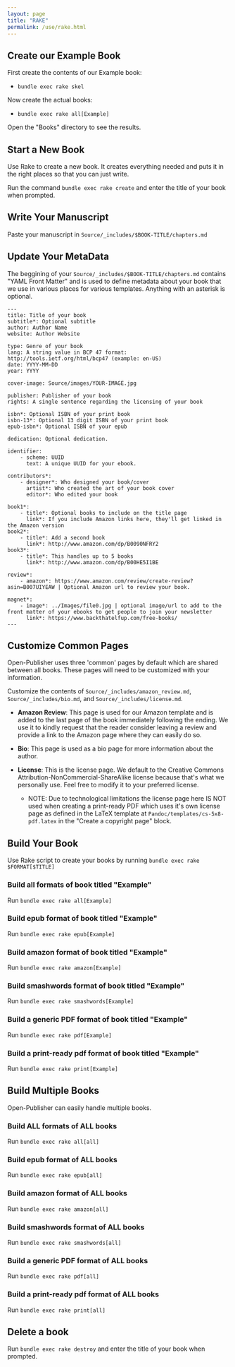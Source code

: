 ```yaml
---
layout: page
title: "RAKE"
permalink: /use/rake.html
---
```

## Create our Example Book
First create the contents of our Example book:
  - `bundle exec rake skel`
  
Now create the actual books:
  - `bundle exec rake all[Example]`
  
Open the "Books" directory to see the results.

## Start a New Book
Use Rake to create a new book. It creates everything needed and puts it in the right places so that you can just write.

Run the command `bundle exec rake create` and enter the title of your book when prompted.

## Write Your Manuscript
Paste your manuscript in `Source/_includes/$BOOK-TITLE/chapters.md`

## Update Your MetaData
The beggining of your `Source/_includes/$BOOK-TITLE/chapters.md` contains "YAML Front Matter" and is used to define metadata about your book that we use in various places for various templates. Anything with an asterisk is optional.

```
---
title: Title of your book
subtitle*: Optional subtitle
author: Author Name
website: Author Website

type: Genre of your book
lang: A string value in BCP 47 format: http://tools.ietf.org/html/bcp47 (example: en-US)
date: YYYY-MM-DD
year: YYYY

cover-image: Source/images/YOUR-IMAGE.jpg

publisher: Publisher of your book
rights: A single sentence regarding the licensing of your book

isbn*: Optional ISBN of your print book
isbn-13*: Optional 13 digit ISBN of your print book
epub-isbn*: Optional ISBN of your epub

dedication: Optional dedication.

identifier:
    - scheme: UUID
      text: A unique UUID for your ebook.
      
contributors*:
    - designer*: Who designed your book/cover
      artist*: Who created the art of your book cover
      editor*: Who edited your book

book1*: 
    - title*: Optional books to include on the title page
      link*: If you include Amazon links here, they'll get linked in the Amazon version
book2*:
    - title*: Add a second book
      link*: http://www.amazon.com/dp/B0090NFRY2
book3*:
    - title*: This handles up to 5 books
      link*: http://www.amazon.com/dp/B00HE5I1BE
    
review*:
    - amazon*: https://www.amazon.com/review/create-review?asin=B007UIYEAW | Optional Amazon url to review your book.
    
magnet*:
    - image*: ../Images/file0.jpg | optional image/url to add to the front matter of your ebooks to get people to join your newsletter
      link*: https://www.backthatelfup.com/free-books/
---
```

## Customize Common Pages
Open-Publisher uses three 'common' pages by default which are shared between all books. These pages will need to be customized with your information.

Customize the contents of `Source/_includes/amazon_review.md`, `Source/_includes/bio.md`, and `Source/_includes/license.md`.

* **Amazon Review**: This page is used for our Amazon template and is added to the last page of the book immediately following the ending. We use it to kindly request that the reader consider leaving a review and provide a link to the Amazon page where they can easily do so.

* **Bio**: This page is used as a bio page for more information about the author.

* **License**: This is the license page. We default to the Creative Commons Attribution-NonCommercial-ShareAlike license because that's what we personally use. Feel free to modify it to your preferred license.
  * NOTE: Due to technological limitations the license page here IS NOT used when creating a print-ready PDF which uses it's own license page as defined in the LaTeX template at `Pandoc/templates/cs-5x8-pdf.latex` in the "Create a copyright page" block.

## Build Your Book
Use Rake script to create your books by running `bundle exec rake $FORMAT[$TITLE]`

### Build all formats of book titled "Example"
Run `bundle exec rake all[Example]`

### Build epub format of book titled "Example"
Run `bundle exec rake epub[Example]`

### Build amazon format of book titled "Example"
Run `bundle exec rake amazon[Example]`

### Build smashwords format of book titled "Example"
Run `bundle exec rake smashwords[Example]`

### Build a generic PDF format of book titled "Example"
Run `bundle exec rake pdf[Example]`

### Build a print-ready pdf format of book titled "Example"
Run `bundle exec rake print[Example]`

## Build Multiple Books
Open-Publisher can easily handle multiple books.

### Build ALL formats of ALL books
Run `bundle exec rake all[all]`

### Build epub format of ALL books
Run `bundle exec rake epub[all]`

### Build amazon format of ALL books
Run `bundle exec rake amazon[all]`

### Build smashwords format of ALL books
Run `bundle exec rake smashwords[all]`

### Build a generic PDF format of ALL books
Run `bundle exec rake pdf[all]`

### Build a print-ready pdf format of ALL books
Run `bundle exec rake print[all]`

## Delete a book
Run `bundle exec rake destroy` and enter the title of your book when prompted.
